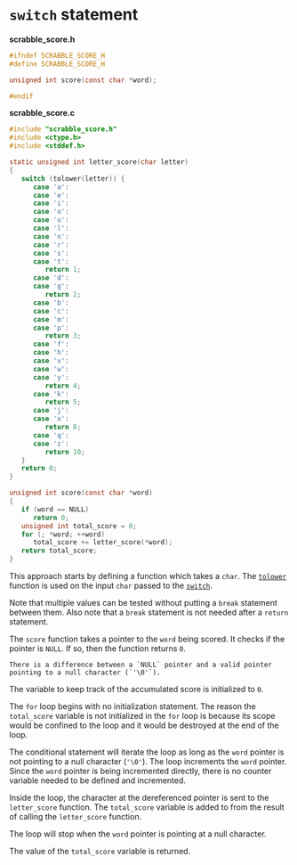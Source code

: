 # `switch` statement

**scrabble_score.h**

```c
#ifndef SCRABBLE_SCORE_H
#define SCRABBLE_SCORE_H

unsigned int score(const char *word);

#endif
```

**scrabble_score.c**

```c
#include "scrabble_score.h"
#include <ctype.h>
#include <stddef.h>

static unsigned int letter_score(char letter)
{
   switch (tolower(letter)) {
      case 'a':
      case 'e':
      case 'i':
      case 'o':
      case 'u':
      case 'l':
      case 'n':
      case 'r':
      case 's':
      case 't':
         return 1;
      case 'd':
      case 'g':
         return 2;
      case 'b':
      case 'c':
      case 'm':
      case 'p':
         return 3;
      case 'f':
      case 'h':
      case 'v':
      case 'w':
      case 'y':
         return 4;
      case 'k':
         return 5;
      case 'j':
      case 'x':
         return 8;
      case 'q':
      case 'z':
         return 10;
   }
   return 0;
}

unsigned int score(const char *word)
{
   if (word == NULL)
      return 0;
   unsigned int total_score = 0;
   for (; *word; ++word)
      total_score += letter_score(*word);
   return total_score;
}
```

This approach starts by defining a function which takes a `char`.
The [`tolower`][tolower] function is used on the input `char` passed to the [`switch`][switch].

Note that multiple values can be tested without putting a `break` statement between them.
Also note that a `break` statement is not needed after a `return` statement.

The `score` function takes a pointer to the `word` being scored.
It checks if the pointer is `NULL`.
If so, then the function returns `0`.

```exercism/note
There is a difference between a `NULL` pointer and a valid pointer pointing to a null character (`'\0'`).
```

The variable to keep track of the accumulated score is initialized to `0`.

The `for` loop begins with no initialization statement.
The reason the `total_score` variable is not initialized in the `for` loop is because its scope would be confined to the loop and
it would be destroyed at the end of the loop.

The conditional statement will iterate the loop as long as the `word` pointer is not pointing to a null character (`'\0'`).
The loop increments the `word` pointer.
Since the `word` pointer is being incremented directly, there is no counter variable needed to be defined and incremented.

Inside the loop, the character at the dereferenced pointer is sent to the `letter_score` function.
The `total_score` variable is added to from the result of calling the `letter_score` function.

The loop will stop when the `word` pointer is pointing at a null character.

The value of the `total_score` variable is returned.

[tolower]: https://www.geeksforgeeks.org/tolower-function-in-c/
[switch]: https://www.tutorialspoint.com/cprogramming/switch_statement_in_c.htm
